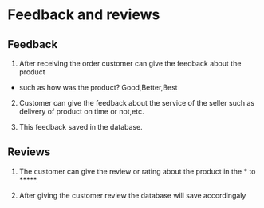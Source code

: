 # Feedback and reviews
 ## Feedback

1. After receiving the order customer can give the feedback about the product 
  * such as how was the product? Good,Better,Best
  

2. Customer can give the feedback about the service of the seller such as delivery of product on time or not,etc.

3. This feedback saved in the database.
## Reviews

1. The customer can give the review or rating about the product in the * to *****.

2. After giving the customer review the database will save accordingaly
 